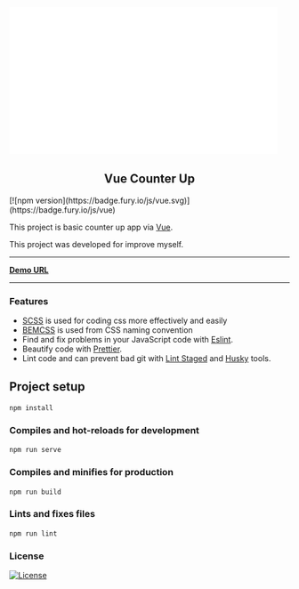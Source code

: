 
![](vue-counter-up.gif)

<h2  align="center">Vue Counter Up</h2>
[![npm version](https://badge.fury.io/js/vue.svg)](https://badge.fury.io/js/vue)   

  This project is basic counter up app via [Vue](https://github.com/vuejs/vue).

  This project was developed for improve myself.

---  
  
[**Demo URL**](http://yasinatesim.vue-counter-up.surge.sh)  
  
---  

### Features

- [SCSS](https://sass-lang.com/guide) is used for coding css more effectively and easily
- [BEMCSS](http://getbem.com/introduction/) is used from CSS naming convention
- Find and fix problems in your JavaScript code with [Eslint](https://eslint.org/).
- Beautify code with [Prettier](https://prettier.io/).
- Lint code and can prevent bad git with [Lint Staged](https://www.npmjs.com/package/lint-staged) and [Husky](https://www.npmjs.com/package/husky) tools.

## Project setup
```
npm install
```

### Compiles and hot-reloads for development
```
npm run serve
```

### Compiles and minifies for production
```
npm run build
```

### Lints and fixes files
```
npm run lint
```

### License  
  
[![License](http://img.shields.io/:license-mit-green.svg)](http://badges.mit-license.org)

